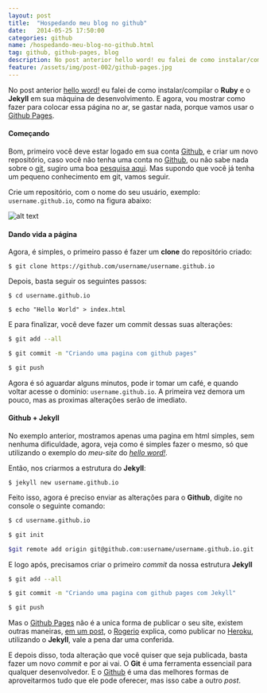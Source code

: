 ```yaml
---
layout: post
title:  "Hospedando meu blog no github"
date:   2014-05-25 17:50:00
categories: github
name: /hospedando-meu-blog-no-github.html
tag: github, github-pages, blog
description: No post anterior hello word! eu falei de como instalar/compilar o Ruby e o Jekyll em sua máquina de desenvolvimento. E agora, vou mostrar como fazer para colocar essa página no ar, se gastar nada, porque vamos usar o Github Pages.
feature: /assets/img/post-002/github-pages.jpg
---
```



No post anterior [hello word!] eu falei de como instalar/compilar o **Ruby** e o **Jekyll** em sua máquina de desenvolvimento. E agora, vou mostrar como fazer para colocar essa página no ar, se gastar nada, porque vamos usar o [Github Pages].

#### Começando

Bom, primeiro você deve estar logado em sua conta [Github], e criar um novo repositório, caso você não tenha uma conta no [Github], ou não sabe nada sobre o [git], sugiro uma boa [pesquisa aqui]. Mas supondo que você já tenha um pequeno conhecimento em git, vamos seguir.

Crie um repositório, com o nome do seu usuário, exemplo: ``username.github.io``, como na figura abaixo:

![alt text](/assets/img/github-pages-01.jpg "Criando novo repositório")


#### Dando vida a página

Agora, é simples, o primeiro passo é fazer um **clone** do repositório criado:

```$ git clone https://github.com/username/username.github.io ```

Depois, basta seguir os seguintes passos:

```$ cd username.github.io``` 

```$ echo "Hello World" > index.html``` 

E para finalizar, você deve fazer um commit dessas suas alterações:

```bash
$ git add --all

$ git commit -m "Criando uma pagina com github pages"

$ git push
```

Agora é só aguardar alguns minutos, pode ir tomar um café, e quando voltar acesse o dominio: ``username.github.io``. A primeira vez demora um pouco, mas as proximas alterações serão de imediato.

#### Github + Jekyll

No exemplo anterior, mostramos apenas uma pagina em html simples, sem nenhuma dificuldade, agora, veja como é simples fazer o mesmo, só que utilizando o exemplo do _meu-site_ do _[hello word!]_.

Então, nos criarmos a estrutura do **Jekyll**:

```$ jekyll new username.github.io ```

Feito isso, agora é preciso enviar as alterações para o **Github**, digite no console o seguinte comando:

```bash
$ cd username.github.io

$ git init

$git remote add origin git@github.com:username/username.github.io.git
```

E logo após, precisamos criar o primeiro _commit_ da nossa estrutura **Jekyll**

```bash
$ git add --all

$ git commit -m "Criando uma pagina com github pages com Jekyll"

$ git push
```

Mas o [Github Pages] não é a unica forma de publicar o seu site, existem outras maneiras, [em um post], o [Rogerio] explica, como publicar no [Heroku], utilizando o **Jekyll**, vale a pena dar uma conferida.

E depois disso, toda alteração que você quiser que seja publicada, basta fazer um novo _commit_ e por ai vai. O **Git** é uma ferramenta essenciail para qualquer desenvolvedor. E o [Github] é uma das melhores formas de aproveitarmos tudo que ele pode oferecer, mas isso cabe a outro _post_.

[hello word!]: http://renanmpimentel.github.io/others/2014/05/24/hello-word.html
[Github Pages]: https://pages.github.com/
[Github]: https://www.github.com/
[git]:http://git-scm.com/
[pesquisa aqui]: https://www.google.com.br/search?client=ubuntu&hs=TzL&channel=fs&q=about+git+and+github&oq=about+git+and+github
[Rogerio]: http://rogerio.me
[em um post]: http://rogerio.me/paginas-estaticas-com-jekyll-no-heroku
[Heroku]: https://www.heroku.com/
